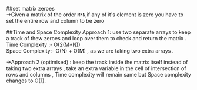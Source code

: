 ##set matrix zeroes
<br>
->Given a matrix of the order `M*N`,if any of it's element is zero you have to set the entire row and column to be zero 
<br>

##Time and Space Complexity
Approach 1: use two separate arrays to keep a track of thew zeroes and loop over them to check and return the matrix .
<br>
Time Complexity :- O(2(M*N))
<br>
Space Complexity:- O(N) + O(M) , as we are taking two extra arrays .
<br>

->Approach 2 (optimised) : keep the track inside the matrix itself instead of taking two extra arrays , take an extra variable in the cell of intersection of rows and columns , Time complexity will remain same but Space complexity changes to O(1).
